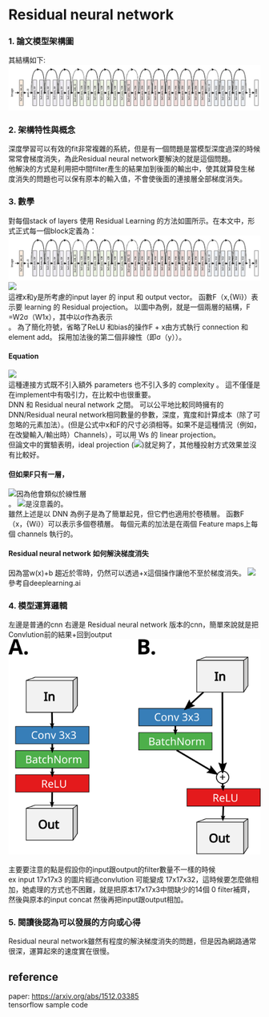# Residual neural network
### 1. 論文模型架構圖
其結構如下:<br>
<img src="images/model.png"/><br>

### 2. 架構特性與概念<br>
深度學習可以有效的fit非常複雜的系統，但是有一個問題是當模型深度過深的時候常常會梯度消失，為此Residual neural network要解決的就是這個問題。<br>
他解決的方式是利用把中間filter產生的結果加到後面的輸出中，使其就算發生梯度消失的問題也可以保有原本的輸入值，不會使後面的連接層全部梯度消失。
### 3. 數學
對每個stack of layers 使用 Residual Learning 的方法如圖所示。在本文中，形式正式每一個block定義為：<br>
<img src="images/model.png"/><br>
<img src="http://latex.codecogs.com/gif.latex?y = F(x,{W{i}}) + x" /><br>
這裡x和y是所考慮的input layer 的 input 和 output vector。 函數F（x,{Wi}）表示要 learning 的 Residual projection。 以圖中為例，就是一個兩層的結構，F =W2σ（W1x），其中以σ作為表示<br>。
為了簡化符號，省略了ReLU 和bias的操作F + x由方式執行 connection 和 element add。 採用加法後的第二個非線性（即σ（y））。
#### Equation<br>
<img src="http://latex.codecogs.com/gif.latex?y = F(x,{W{i}}) + x" /><br>
這種連接方式既不引入額外 parameters 也不引入多的 complexity 。 這不僅僅是在implement中有吸引力，在比較中也很重要。<br>
DNN 和 Residual neural network 之間。 可以公平地比較同時擁有的DNN/Residual neural network相同數量的參數，深度，寬度和計算成本（除了可忽略的元素加法）。(但是公式中x和F的尺寸必須相等。如果不是這種情況（例如，在改變輸入/輸出時）Channels），可以用 Ws 的 linear projection。 <br>
但論文中的實驗表明，ideal projection (<img src="http://latex.codecogs.com/gif.latex?y = F(x,{W{i}}) + x" />)就足夠了，其他種投射方式效果並沒有比較好。<br>
#### 但如果F只有一層，<br>
<img src="http://latex.codecogs.com/gif.latex?y = F(x,{W{i}}) + x" />因為他會類似於線性層<br>。
<img src="http://latex.codecogs.com/gif.latex?y = Wx + x = (W+1)x" />是沒意義的。<br>
雖然上述是以 DNN 為例子是為了簡單起見，但它們也適用於卷積層。 函數F（x，{Wi}）可以表示多個卷積層。 每個元素的加法是在兩個 Feature maps上每個 channels 執行的。
#### Residual neural network 如何解決梯度消失
因為當w(x)+b 趨近於零時，仍然可以透過+x這個操作讓他不至於梯度消失。
![](https://i.imgur.com/pGz4x25.png)<br>
參考自deeplearning.ai
### 4. 模型運算邏輯
左邊是普通的cnn 右邊是 Residual neural network 版本的cnn，簡單來說就是把Convlution前的結果+回到output
<img src="images/arg.png"/><br>
<img scr="images/formula.pmg"/><br>
主要要注意的點是假設你的input跟output的filter數量不一樣的時候<br>
ex input 17x17x3 的圖片經過convlution 可能變成 17x17x32，這時候要怎麼做相加，她處理的方式也不困難，就是把原本17x17x3中間缺少的14個 0 filter補齊，然後與原本的input concat 然後再把input跟output相加。
### 5. 閱讀後認為可以發展的方向或心得
Residual neural network雖然有程度的解決梯度消失的問題，但是因為網路通常很深，運算起來的速度實在很慢。

## reference
paper: https://arxiv.org/abs/1512.03385<br>
tensorflow sample code
